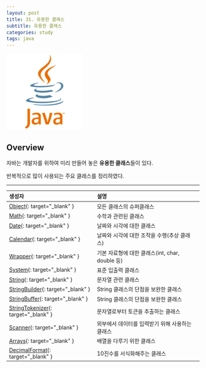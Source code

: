 ```yaml
---
layout: post
title: 31. 유용한 클래스
subtitle: 유용한 클래스
categories: study
tags: java
---
```

![javalogo](/assets/img/logo/java-logo.png)
## Overview

자바는 개발자를 위하여 미리 만들어 놓은 **유용한 클래스**들이 있다.

반복적으로 많이 사용되는 주요 클래스를 정리하였다.

***

| 생성자 | 설명 |
| :---------- | :---------- |
| [Object](https://docs.oracle.com/javase/8/docs/api/java/lang/Object.html){: target="_blank" } | 모든 클래스의 슈퍼클래스 |
| [Math](https://docs.oracle.com/javase/8/docs/api/java/lang/Math.html){: target="_blank" } | 수학과 관련된 클래스 |
| [Date](https://docs.oracle.com/javase/8/docs/api/java/sql/Date.html){: target="_blank" } | 날짜와 시각에 대한 클래스 |
| [Calendar](https://docs.oracle.com/javase/8/docs/api/java/util/Calendar.html){: target="_blank" } | 날짜와 시각에 대한 조작을 수행(추상 클래스) |
| [Wrapper](https://docs.oracle.com/javase/8/docs/api/java/sql/Wrapper.html){: target="_blank" } | 기본 자료형에 대한 클래스(int, char, double 등) |
| [System](https://docs.oracle.com/javase/8/docs/api/java/lang/System.html){: target="_blank" } | 표준 입출력 클래스 |
| [String](https://docs.oracle.com/javase/8/docs/api/java/lang/String.html){: target="_blank" } | 문자열 관련 클래스 |
| [StringBuilder](https://docs.oracle.com/javase/8/docs/api/java/lang/StringBuilder.html){: target="_blank" } | String 클래스의 단점을 보완한 클래스 |
| [StringBuffer](https://docs.oracle.com/javase/8/docs/api/java/lang/StringBuffer.html){: target="_blank" } | String 클래스의 단점을 보완한 클래스 |
| [StringTokenizer](https://docs.oracle.com/javase/8/docs/api/java/util/StringTokenizer.html){: target="_blank" } | 문자열로부터 토큰을 추출하는 클래스 |
| [Scanner](https://docs.oracle.com/javase/8/docs/api/java/util/Scanner.html){: target="_blank" } | 외부에서 데이터를 입력받기 위해 사용하는 클래스 |
| [Arrays](https://docs.oracle.com/javase/8/docs/api/java/util/Arrays.html){: target="_blank" } | 배열을 다루기 위한 클래스 |
| [DecimalFormat](https://docs.oracle.com/javase/8/docs/api/java/text/DecimalFormat.html){: target="_blank" } | 10진수를 서식화해주는 클래스 |
